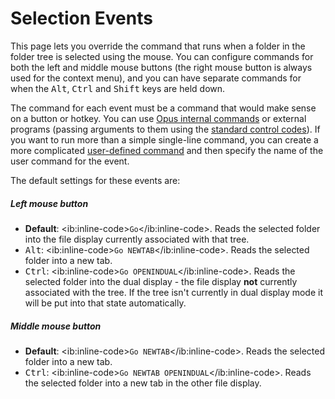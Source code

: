 # Selection Events

This page lets you override the command that runs when a folder in the folder tree is selected using the mouse. You can configure commands for both the left and middle mouse buttons (the right mouse button is always used for the context menu), and you can have separate commands for when the <kbd>Alt</kbd>, <kbd>Ctrl</kbd> and <kbd>Shift</kbd> keys are held down.

The command for each event must be a command that would make sense on a button or hotkey. You can use [Opus internal commands](/Manual/customize/creating_your_own_buttons/internal_command_arguments.md) or external programs (passing arguments to them using the [standard control codes](/Manual/customize/creating_your_own_buttons/passing_files_to_external_programs.md)). If you want to run more than a simple single-line command, you can create a more complicated [user-defined command](/Manual/customize/creating_your_own_buttons/user-defined_commands.md) and then specify the name of the user command for the event.

The default settings for these events are:

##### Left mouse button

- **Default**: \<ib:inline-code\>`Go`\</ib:inline-code\>. Reads the selected folder into the file display currently associated with that tree.
- <kbd>Alt</kbd>: \<ib:inline-code\>`Go NEWTAB`\</ib:inline-code\>. Reads the selected folder into a new tab.
- <kbd>Ctrl</kbd>: \<ib:inline-code\>`Go OPENINDUAL`\</ib:inline-code\>. Reads the selected folder into the dual display - the file display **not** currently associated with the tree. If the tree isn't currently in dual display mode it will be put into that state automatically.

##### Middle mouse button

- **Default**: \<ib:inline-code\>`Go NEWTAB`\</ib:inline-code\>. Reads the selected folder into a new tab. 
- <kbd>Ctrl</kbd>: \<ib:inline-code\>`Go NEWTAB OPENINDUAL`\</ib:inline-code\>. Reads the selected folder into a new tab in the other file display.

